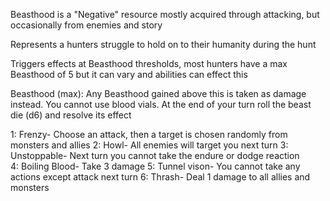 Beasthood is a "Negative" resource mostly acquired through attacking, but occasionally from enemies and story

Represents a hunters struggle to hold on to their humanity during the hunt 

Triggers effects at Beasthood thresholds, most hunters have a max Beasthood of 5 but it can vary and abilities can effect this 
  
Beasthood (max): Any Beasthood gained above this is taken as damage instead. You cannot use blood vials. At the end of your turn roll the beast die (d6) and resolve its effect

1: Frenzy- Choose an attack, then a target is chosen randomly from monsters and allies
2: Howl- All enemies will target you next turn 
3: Unstoppable- Next turn you cannot take the endure or dodge reaction    
4: Boiling Blood- Take 3 damage
5: Tunnel vison- You cannot take any actions except attack next turn
6: Thrash- Deal 1 damage to all allies and monsters

